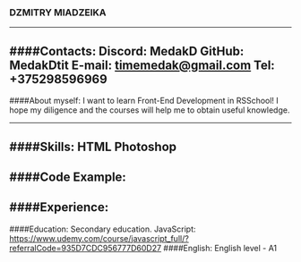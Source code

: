 <!-- TODO add content -->
### DZMITRY MIADZEIKA
---
####Contacts:
    Discord: MedakD
    GitHub: MedakDtit
    E-mail: timemedak@gmail.com
    Tel: +375298596969
---
####About myself:
I want to learn Front-End Development in RSSchool!  I hope my diligence and the courses will help me to obtain useful knowledge.

---
####Skills:
    HTML
    Photoshop
---
####Code Example:
---
####Experience:
---
####Education:
    Secondary education. 
    JavaScript:
    https://www.udemy.com/course/javascript_full/?referralCode=935D7CDC956777D60D27
####English:
English level - A1






   